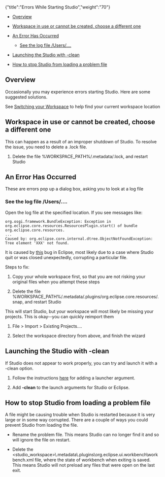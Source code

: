 {"title":"Errors While Starting Studio","weight":"70"}

* [Overview](#overview)

* [Workspace in use or cannot be created, choose a different one](#workspace-in-use-or-cannot-be-created,-choose-a-different-one)

* [An Error Has Occurred](#an-error-has-occurred)

    * [See the log file /Users/....](#see-the-log-file-/users/....)

* [Launching the Studio with -clean](#launching-the-studio-with--clean)

* [How to stop Studio from loading a problem file](#how-to-stop-studio-from-loading-a-problem-file)

## Overview

Occasionally you may experience errors starting Studio. Here are some suggested solutions.

See [Switching your Workspace](/docs/appc/Axway_Appcelerator_Studio/Axway_Appcelerator_Studio_Guide/Basic_Concepts/Switching_your_Workspace/) to help find your current workspace location

## Workspace in use or cannot be created, choose a different one

This can happen as a result of an improper shutdown of Studio. To resolve the issue, you need to delete a .lock file.

1. Delete the file %WORKSPACE\_PATH%/.metadata/.lock, and restart Studio

## An Error Has Occurred

These are errors pop up a dialog box, asking you to look at a log file

### See the log file /Users/....

Open the log file at the specified location. If you see messages like:

```
org.osgi.framework.BundleException: Exception in org.eclipse.core.resources.ResourcesPlugin.start() of bundle org.eclipse.core.resources.
...
Caused by: org.eclipse.core.internal.dtree.ObjectNotFoundException: Tree element 'XXX' not found.
```

It is caused by [this](https://bugs.eclipse.org/bugs/show_bug.cgi?id=149121) bug in Eclipse, most likely due to a case where Studio quit or was closed unexpectedly, corrupting a particular file.

Steps to fix:

1. Copy your whole workspace first, so that you are not risking your original files when you attempt these steps

2. Delete the file %WORKSPACE\_PATH%/.metadata/.plugins/org.eclipse.core.resources/.snap, and restart Studio

This will start Studio, but your workspace will most likely be missing your projects. This is okay--you can quickly reimport them

1. File > Import > Existing Projects....

2. Select the workspace directory from above, and finish the wizard

## Launching the Studio with -clean

If Studio does not appear to work properly, you can try and launch it with a -clean option.

1. Follow the instructions [here](/docs/appc/Axway_Appcelerator_Studio/Axway_Appcelerator_Studio_Guide/Customizing_Studio/Adding_Command-Line_Options/) for adding a launcher argument.

2. Add **\-clean** to the launch arguments for Studio or Eclipse.

## How to stop Studio from loading a problem file

A file might be causing trouble when Studio is restarted because it is very large or in some way corrupted. There are a couple of ways you could prevent Studio from loading the file.

* Rename the problem file. This means Studio can no longer find it and so will ignore the file on restart.

* Delete the <studio\_workspace>\\.metadata\\.plugins\\org.eclipse.ui.workbench\\workbench.xml file, where the state of workbench when exiting is saved. This means Studio will not preload any files that were open on the last exit.
